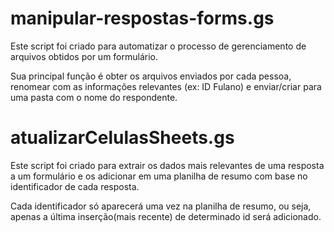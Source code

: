 # manipular-respostas-forms.gs

Este script foi criado para automatizar o processo de gerenciamento de arquivos obtidos por um formulário.

Sua principal função é obter os arquivos enviados por cada pessoa, renomear com as informações relevantes (ex: ID Fulano) e enviar/criar para uma pasta com o nome do respondente.

# atualizarCelulasSheets.gs

Este script foi criado para extrair os dados mais relevantes de uma resposta a um formulário e os adicionar em uma planilha de resumo com base no identificador de cada resposta.

Cada identificador só aparecerá uma vez na planilha de resumo, ou seja, apenas a última inserção(mais recente) de determinado id será adicionado.
